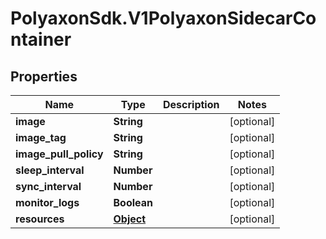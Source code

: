 # PolyaxonSdk.V1PolyaxonSidecarContainer

## Properties

Name | Type | Description | Notes
------------ | ------------- | ------------- | -------------
**image** | **String** |  | [optional] 
**image_tag** | **String** |  | [optional] 
**image_pull_policy** | **String** |  | [optional] 
**sleep_interval** | **Number** |  | [optional] 
**sync_interval** | **Number** |  | [optional] 
**monitor_logs** | **Boolean** |  | [optional] 
**resources** | [**Object**](.md) |  | [optional] 



